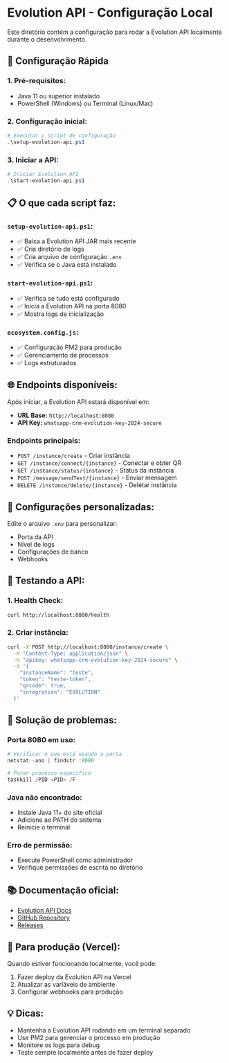 # Evolution API - Configuração Local

Este diretório contém a configuração para rodar a Evolution API localmente durante o desenvolvimento.

## 🚀 **Configuração Rápida**

### **1. Pré-requisitos:**
- Java 11 ou superior instalado
- PowerShell (Windows) ou Terminal (Linux/Mac)

### **2. Configuração inicial:**
```powershell
# Executar o script de configuração
.\setup-evolution-api.ps1
```

### **3. Iniciar a API:**
```powershell
# Iniciar Evolution API
.\start-evolution-api.ps1
```

## 📋 **O que cada script faz:**

### **`setup-evolution-api.ps1`:**
- ✅ Baixa a Evolution API JAR mais recente
- ✅ Cria diretório de logs
- ✅ Cria arquivo de configuração `.env`
- ✅ Verifica se o Java está instalado

### **`start-evolution-api.ps1`:**
- ✅ Verifica se tudo está configurado
- ✅ Inicia a Evolution API na porta 8080
- ✅ Mostra logs de inicialização

### **`ecosystem.config.js`:**
- ✅ Configuração PM2 para produção
- ✅ Gerenciamento de processos
- ✅ Logs estruturados

## 🌐 **Endpoints disponíveis:**

Após iniciar, a Evolution API estará disponível em:
- **URL Base:** `http://localhost:8080`
- **API Key:** `whatsapp-crm-evolution-key-2024-secure`

### **Endpoints principais:**
- `POST /instance/create` - Criar instância
- `GET /instance/connect/{instance}` - Conectar e obter QR
- `GET /instance/status/{instance}` - Status da instância
- `POST /message/sendText/{instance}` - Enviar mensagem
- `DELETE /instance/delete/{instance}` - Deletar instância

## 🔧 **Configurações personalizadas:**

Edite o arquivo `.env` para personalizar:
- Porta da API
- Nível de logs
- Configurações de banco
- Webhooks

## 📱 **Testando a API:**

### **1. Health Check:**
```bash
curl http://localhost:8080/health
```

### **2. Criar instância:**
```bash
curl -X POST http://localhost:8080/instance/create \
  -H "Content-Type: application/json" \
  -H "apikey: whatsapp-crm-evolution-key-2024-secure" \
  -d '{
    "instanceName": "teste",
    "token": "teste-token",
    "qrcode": true,
    "integration": "EVOLUTION"
  }'
```

## 🚨 **Solução de problemas:**

### **Porta 8080 em uso:**
```powershell
# Verificar o que está usando a porta
netstat -ano | findstr :8080

# Parar processo específico
taskkill /PID <PID> /F
```

### **Java não encontrado:**
- Instale Java 11+ do site oficial
- Adicione ao PATH do sistema
- Reinicie o terminal

### **Erro de permissão:**
- Execute PowerShell como administrador
- Verifique permissões de escrita no diretório

## 📚 **Documentação oficial:**
- [Evolution API Docs](https://doc.evolution-api.com/)
- [GitHub Repository](https://github.com/EvolutionAPI/evolution-api)
- [Releases](https://github.com/EvolutionAPI/evolution-api/releases)

## 🔄 **Para produção (Vercel):**

Quando estiver funcionando localmente, você pode:
1. Fazer deploy da Evolution API na Vercel
2. Atualizar as variáveis de ambiente
3. Configurar webhooks para produção

## 💡 **Dicas:**

- Mantenha a Evolution API rodando em um terminal separado
- Use PM2 para gerenciar o processo em produção
- Monitore os logs para debug
- Teste sempre localmente antes de fazer deploy 